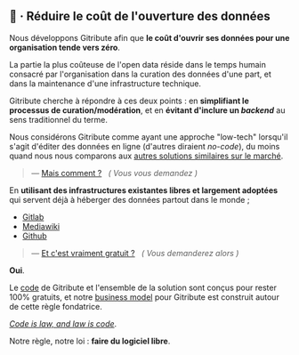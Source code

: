 
## 💸 · Réduire le coût de l'ouverture des données

Nous développons Gitribute afin que **le coût d'ouvrir ses données pour une organisation tende vers zéro**.

La partie la plus coûteuse de l'open data réside dans le temps humain consacré par l'organisation dans la curation des données d'une part, et dans la maintenance d'une infrastructure technique.

Gitribute cherche à répondre à ces deux points : en **simplifiant le processus de curation/modération**, et en **évitant d'inclure un _backend_** au sens traditionnel du terme.

Nous considérons Gitribute comme ayant une approche "low-tech" lorsqu'il s'agit d'éditer des données en ligne (d'autres diraient _no-code_), du moins quand nous nous comparons aux [autres solutions similaires sur le marché](/benchmark).

> — [Mais comment ?](/blog)
> &nbsp; _( Vous vous demandez )_

En **utilisant des infrastructures existantes libres et largement adoptées** qui servent déjà à héberger des données partout dans le monde ;

- [Gitlab](https://gitlab.com/)
- [Mediawiki](https://www.mediawiki.org/wiki/MediaWiki)
- [Github](https://github.com/)

> — [Et c'est vraiment gratuit ?](/business-model)
> &nbsp; _( Vous demanderez alors )_

**Oui**.

Le [code](/software) de Gitribute et l'ensemble de la solution sont conçus pour rester 100% gratuits, et notre [business model](/business-model) pour Gitribute est construit autour de cette règle fondatrice.

_[Code is law, and law is code](https://journals.openedition.org/factsreports/4518)_.

Notre règle, notre loi : **faire du logiciel libre**.
